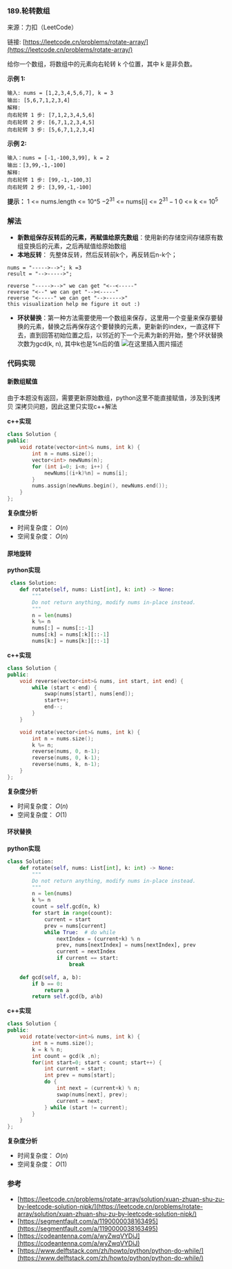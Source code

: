  ### 189.轮转数组

来源：力扣（LeetCode）

链接: [https://leetcode.cn/problems/rotate-array/](https://leetcode.cn/problems/rotate-array/)

给你一个数组，将数组中的元素向右轮转 k 个位置，其中 k 是非负数。

 

**示例 1:**
```
输入: nums = [1,2,3,4,5,6,7], k = 3
输出: [5,6,7,1,2,3,4]
解释:
向右轮转 1 步: [7,1,2,3,4,5,6]
向右轮转 2 步: [6,7,1,2,3,4,5]
向右轮转 3 步: [5,6,7,1,2,3,4]
```

**示例 2:**
```
输入：nums = [-1,-100,3,99], k = 2
输出：[3,99,-1,-100]
解释: 
向右轮转 1 步: [99,-1,-100,3]
向右轮转 2 步: [3,99,-1,-100]
```

**提示：**
1 <= nums.length <= 10^5
$-2^{31}$ <= nums[i] <= $2^{31} - 1$
0 <= k <= $10^5$ 





### 解法
* **新数组保存反转后的元素，再赋值给原先数组**：使用新的存储空间存储原有数组变换后的元素，之后再赋值给原始数组
* **本地反转**： 先整体反转，然后反转前k个，再反转后n-k个；
```
nums = "----->-->"; k =3
result = "-->----->";

reverse "----->-->" we can get "<--<-----"
reverse "<--" we can get "--><-----"
reverse "<-----" we can get "-->----->"
this visualization help me figure it out :)
```
* **环状替换**：第一种方法需要使用一个数组来保存，这里用一个变量来保存要替换的元素，替换之后再保存这个要替换的元素，更新新的index，一直这样下去，直到回答初始位置之后，以邻近的下一个元素为新的开始，整个环状替换次数为gcd(k, n), 其中k也是%n后的值
![在这里插入图片描述](https://img-blog.csdnimg.cn/7a0db1b910ff4c7b86b68e61114811e5.png)



### 代码实现
####  新数组赋值
由于本题没有返回，需要更新原始数组，python这里不能直接赋值，涉及到浅拷贝 深拷贝问题，因此这里只实现c++解法


**c++实现**

```cpp
class Solution {
public:
    void rotate(vector<int>& nums, int k) {
        int n = nums.size();
        vector<int> newNums(n);
        for (int i=0; i<n; i++) {
            newNums[(i+k)%n] = nums[i];
        }
        nums.assign(newNums.begin(), newNums.end());
    }
};
```
**复杂度分析**

* 时间复杂度： $O(n)$    
* 空间复杂度： $O(n)$  

#### 原地旋转
**python实现**

```python
 class Solution:
    def rotate(self, nums: List[int], k: int) -> None:
        """
        Do not return anything, modify nums in-place instead.
        """
        n = len(nums)
        k %= n
        nums[:] = nums[::-1]
        nums[:k] = nums[:k][::-1]
        nums[k:] = nums[k:][::-1]
```

**c++实现**
```cpp
class Solution {
public:
    void reverse(vector<int>& nums, int start, int end) {
        while (start < end) {
            swap(nums[start], nums[end]);
            start++;
            end--;
        }
    }

    void rotate(vector<int>& nums, int k) {
        int n = nums.size();
        k %= n;
        reverse(nums, 0, n-1);
        reverse(nums, 0, k-1);
        reverse(nums, k, n-1);
    }
};
```



**复杂度分析**

* 时间复杂度： $O(n)$   
* 空间复杂度： $O(1)$   

#### 环状替换
**python实现**
```python
class Solution:
    def rotate(self, nums: List[int], k: int) -> None:
        """
        Do not return anything, modify nums in-place instead.
        """
        n = len(nums)
        k %= n
        count = self.gcd(n, k)
        for start in range(count):
            current = start
            prev = nums[current]
            while True:  # do while
                nextIndex = (current+k) % n
                prev, nums[nextIndex] = nums[nextIndex], prev
                current = nextIndex
                if current == start:
                    break
    
    def gcd(self, a, b):
        if b == 0:
            return a
        return self.gcd(b, a%b)
```

**c++实现**
```cpp
class Solution {
public:
    void rotate(vector<int>& nums, int k) {
        int n = nums.size();
        k = k % n;
        int count = gcd(k ,n);
        for(int start=0; start < count; start++) {
            int current = start;
            int prev = nums[start];
            do {
                int next = (current+k) % n;
                swap(nums[next], prev);
                current = next;
            } while (start != current);
        }
    }
};
```
**复杂度分析**

* 时间复杂度： $O(n)$   
* 空间复杂度： $O(1)$   

### 参考
* [https://leetcode.cn/problems/rotate-array/solution/xuan-zhuan-shu-zu-by-leetcode-solution-nipk/](https://leetcode.cn/problems/rotate-array/solution/xuan-zhuan-shu-zu-by-leetcode-solution-nipk/)
* [https://segmentfault.com/a/1190000038163495](https://segmentfault.com/a/1190000038163495)
* [https://codeantenna.com/a/wyZwqVYDiJ](https://codeantenna.com/a/wyZwqVYDiJ)
* [https://www.delftstack.com/zh/howto/python/python-do-while/](https://www.delftstack.com/zh/howto/python/python-do-while/)